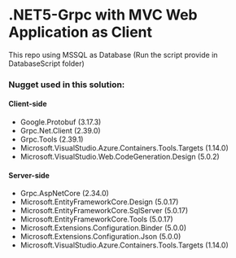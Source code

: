 # .NET5-Grpc with MVC Web Application as Client
This repo using MSSQL as Database (Run the script provide in DatabaseScript folder)
### Nugget used in this solution:
#### Client-side
* Google.Protobuf (3.17.3)
* Grpc.Net.Client (2.39.0)
* Grpc.Tools (2.39.1)
* Microsoft.VisualStudio.Azure.Containers.Tools.Targets (1.14.0)
* Microsoft.VisualStudio.Web.CodeGeneration.Design (5.0.2)
#### Server-side
* Grpc.AspNetCore (2.34.0)
* Microsoft.EntityFrameworkCore.Design (5.0.17)
* Microsoft.EntityFrameworkCore.SqlServer (5.0.17)
* Microsoft.EntityFrameworkCore.Tools (5.0.17)
* Microsoft.Extensions.Configuration.Binder (5.0.0)
* Microsoft.Extensions.Configuration.Json (5.0.0)
* Microsoft.VisualStudio.Azure.Containers.Tools.Targets (1.14.0)